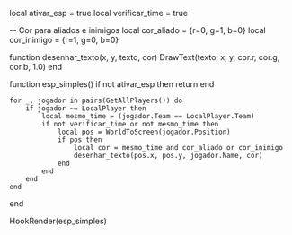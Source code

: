 local ativar_esp = true
local verificar_time = true

-- Cor para aliados e inimigos
local cor_aliado = {r=0, g=1, b=0}
local cor_inimigo = {r=1, g=0, b=0}

function desenhar_texto(x, y, texto, cor)
    DrawText(texto, x, y, cor.r, cor.g, cor.b, 1.0)
end

function esp_simples()
    if not ativar_esp then return end

    for _, jogador in pairs(GetAllPlayers()) do
        if jogador ~= LocalPlayer then
            local mesmo_time = (jogador.Team == LocalPlayer.Team)
            if not verificar_time or not mesmo_time then
                local pos = WorldToScreen(jogador.Position)
                if pos then
                    local cor = mesmo_time and cor_aliado or cor_inimigo
                    desenhar_texto(pos.x, pos.y, jogador.Name, cor)
                end
            end
        end
    end
end

HookRender(esp_simples)
